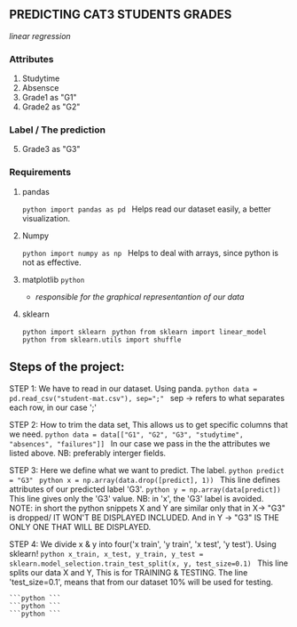 ## PREDICTING CAT3 STUDENTS GRADES
*linear regression*

###  Attributes
1. Studytime
2. Absensce
3. Grade1 as "G1"
4. Grade2 as "G2"

###  Label / The prediction
5. Grade3 as "G3"

### Requirements
1. pandas
   
    ```python import pandas as pd ```
    Helps read our dataset easily, a better visualization.

2. Numpy
   
    ```python import numpy as np ```
    Helps to deal with arrays, since python is not as effective.

3. matplotlib
    ```python ```
    - *responsible for the graphical representantion of our data*

4. sklearn
   
    ```python import sklearn ```
    ```python from sklearn import linear_model ```
    ```python from sklearn.utils import shuffle ```


## Steps of the project:

STEP 1:
We have to read in our dataset. Using panda.
    ```python data = pd.read_csv("student-mat.csv"), sep=";" ```
    sep -> refers to what separates each row, in our case ';'
<br>

STEP 2:
How to trim the data set, This allows us to get specific columns that we need.
```python data = data[["G1", "G2", "G3", "studytime", "absences", "failures"]] ```
In our case we pass in the the attributes we listed above.
NB: preferably interger fields.
<br>

STEP 3: 
Here we define what we want to predict. The label.
```python predict = "G3" ```
```python x = np.array(data.drop([predict], 1)) ```
This line defines attributes of our predicted label 'G3'.
```python y = np.array(data[predict]) ```
This line gives only the 'G3' value.
NB: in 'x', the 'G3' label is avoided.
NOTE: in short the python snippets X and Y are similar only that in X-> "G3" is dropped/ IT WON'T BE DISPLAYED INCLUDED.
And in Y -> "G3" IS THE ONLY ONE THAT WILL BE DISPLAYED.
<br>

STEP 4:
We divide x & y into four('x train', 'y train', 'x test', 'y test'). Using sklearn!
```python x_train, x_test, y_train, y_test = sklearn.model_selection.train_test_split(x, y, test_size=0.1) ```
This line splits our data X and Y, This is for TRAINING & TESTING.
The line 'test_size=0.1', means that from our dataset 10% will be used for testing.

    ```python ```
    ```python ```
    ```python ```



